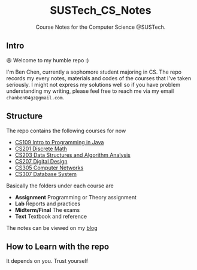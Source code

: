 <div align="center">

# SUSTech_CS_Notes

Course Notes for the Computer Science @SUSTech.

</div>

## Intro

:laughing: Welcome to my humble repo :)

I'm Ben Chen, currently a sophomore student majoring in CS. The repo records my every notes, materials and codes of the courses that I've taken seriously. I might not express my solutions well so if you have problem understanding my writing, please feel free to reach me via my email `chanben04gz@gmail.com`.

## Structure

The repo contains the following courses for now
- [CS109 Intro to Programming in Java](./CS109%20Intro2Programming%20in%20Java)
- [CS201 Discrete Math](./CS201%20Discrete%20Math)
- [CS203 Data Structures and Algorithm Analysis](./CS203%20Data%20Structures%20and%20Algorithm%20Analysis)
- [CS207 Digital Design](./CS207%20Digital%20Design)
- [CS305 Computer Networks](./CS305%20Computer%20Networks)
- [CS307 Database System](./CS307%20Database%20System)

Basically the folders under each course are
- **Assignment** Programming or Theory assignment
- **Lab** Reports and practices
- **Midterm/Final** The exams
- **Text** Textbook and reference

The notes can be viewed on my [blog](https://bigbens.me)

## How to Learn with the repo
It depends on you. Trust yourself

